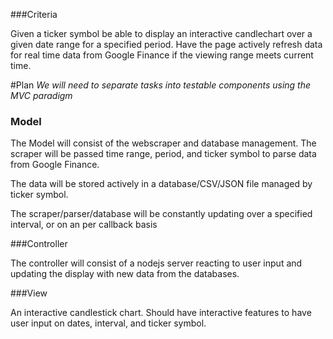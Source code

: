 ###Criteria

Given a ticker symbol be able to display an interactive candlechart over a given date range for a specified period. Have the page actively refresh data for real time data from Google Finance if the viewing range meets current time.


#Plan
*We will need to separate tasks into testable components using the MVC paradigm*

### Model

The Model will consist of the webscraper and database management. The scraper will be passed time range, period, and ticker symbol to parse data from Google Finance.

The data will be stored actively in a database/CSV/JSON file managed by ticker symbol.

The scraper/parser/database will be constantly updating over a specified interval, or on an per callback basis

###Controller

The controller will consist of a nodejs server reacting to user input and updating the display with new data from the databases. 

###View

An interactive candlestick chart. Should have interactive features to have user input on dates, interval, and ticker symbol.
